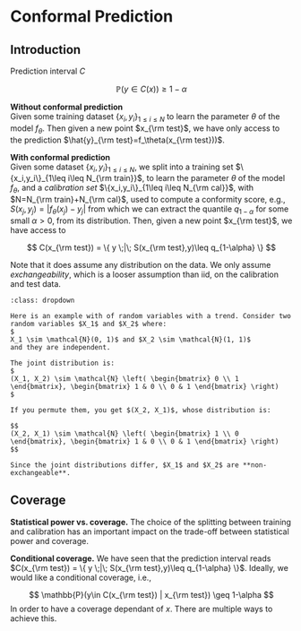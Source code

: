 # Conformal Prediction

## Introduction

Prediction interval $C$

$$\mathbb{P}( y\in C(x)) \geq 1-\alpha$$


**Without conformal prediction**<br>
Given some training dataset $\{x_i,y_i\}_{1\leq i\leq N}$ to learn the parameter $\theta$ of the model $f_\theta$. Then given a new point $x_{\rm test}$, we have only access to the prediction $\hat{y}_{\rm test}=f_\theta(x_{\rm test}))$.

**With conformal prediction**<br>
Given some dataset $\{x_i,y_i\}_{1\leq i\leq N}$, we split into a training set $\{x_i,y_i\}_{1\leq i\leq N_{\rm train}}$, to learn the parameter $\theta$ of the model $f_\theta$, and a *calibration set* $\{x_i,y_i\}_{1\leq i\leq N_{\rm cal}}$, with $N=N_{\rm train}+N_{\rm cal}$, used to compute a conformity score, e.g., $S(x_j,y_j)=| f_\theta(x_j)-y_j|$ from which we can extract the quantile $q_{1-\alpha}$ for some small $\alpha>0$, from its distribution.
Then, given a new point $x_{\rm test}$, we have access to

$$
C(x_{\rm test}) = \{ y \;|\; S(x_{\rm test},y)\leq q_{1-\alpha} \}
$$


Note that it does assume any distribution on the data. We only assume *exchangeability*, which is a looser assumption than iid, on the calibration and test data. 


```{admonition} Example: Non-exchangeable data
:class: dropdown

Here is an example with of random variables with a trend. Consider two random variables $X_1$ and $X_2$ where:
$
X_1 \sim \mathcal{N}(0, 1)$ and $X_2 \sim \mathcal{N}(1, 1)$
and they are independent.

The joint distribution is:
$
(X_1, X_2) \sim \mathcal{N} \left( \begin{bmatrix} 0 \\ 1 \end{bmatrix}, \begin{bmatrix} 1 & 0 \\ 0 & 1 \end{bmatrix} \right)
$

If you permute them, you get $(X_2, X_1)$, whose distribution is:

$$
(X_2, X_1) \sim \mathcal{N} \left( \begin{bmatrix} 1 \\ 0 \end{bmatrix}, \begin{bmatrix} 1 & 0 \\ 0 & 1 \end{bmatrix} \right)
$$

Since the joint distributions differ, $X_1$ and $X_2$ are **non-exchangeable**.
```

## Coverage

**Statistical power vs. coverage.** The choice of the splitting between training and calibration has an important impact on the trade-off between statistical power and coverage.

**Conditional coverage.** We have seen that the prediction interval reads 
$C(x_{\rm test}) = \{ y \;|\; S(x_{\rm test},y)\leq q_{1-\alpha} \}$.
Ideally, we would like a conditional coverage, i.e.,

$$
\mathbb{P}(y\in C(x_{\rm test}) | x_{\rm test}) \geq 1-\alpha
$$
In order to have a coverage dependant of $x$. There are multiple ways to achieve this.



